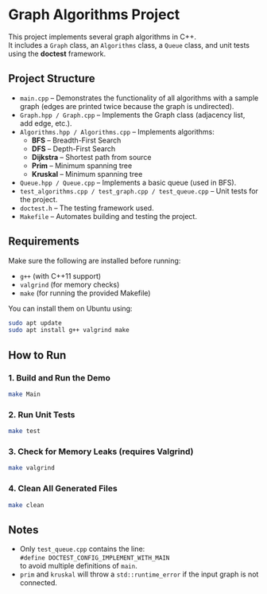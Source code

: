 # Graph Algorithms Project

This project implements several graph algorithms in C++.  
It includes a `Graph` class, an `Algorithms` class, a `Queue` class, and unit tests using the **doctest** framework.

## Project Structure

- `main.cpp` – Demonstrates the functionality of all algorithms with a sample graph (edges are printed twice because the graph is undirected).  
- `Graph.hpp / Graph.cpp` – Implements the Graph class (adjacency list, add edge, etc.).  
- `Algorithms.hpp / Algorithms.cpp` – Implements algorithms:  
  - **BFS** – Breadth-First Search  
  - **DFS** – Depth-First Search  
  - **Dijkstra** – Shortest path from source  
  - **Prim** – Minimum spanning tree  
  - **Kruskal** – Minimum spanning tree  
- `Queue.hpp / Queue.cpp` – Implements a basic queue (used in BFS).  
- `test_algorithms.cpp / test_graph.cpp / test_queue.cpp` – Unit tests for the project.  
- `doctest.h` – The testing framework used.  
- `Makefile` – Automates building and testing the project.

## Requirements

Make sure the following are installed before running:

- `g++` (with C++11 support)
- `valgrind` (for memory checks)
- `make` (for running the provided Makefile)

You can install them on Ubuntu using:
```bash
sudo apt update
sudo apt install g++ valgrind make
```

## How to Run

### 1. Build and Run the Demo
```bash
make Main
```

### 2. Run Unit Tests
```bash
make test
```

### 3. Check for Memory Leaks (requires Valgrind)
```bash
make valgrind
```

### 4. Clean All Generated Files
```bash
make clean
```

## Notes

- Only `test_queue.cpp` contains the line:  
  `#define DOCTEST_CONFIG_IMPLEMENT_WITH_MAIN`  
  to avoid multiple definitions of `main`.
- `prim` and `kruskal` will throw a `std::runtime_error` if the input graph is not connected.


